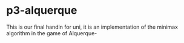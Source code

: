 # p3-alquerque
This is our final handin for uni, it is an implementation of the minimax algorithm in the game of Alquerque-
